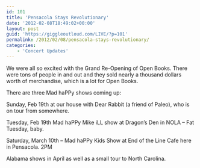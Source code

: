 ```yaml
---
id: 101
title: 'Pensacola Stays Revolutionary'
date: '2012-02-08T18:49:02+00:00'
layout: post
guid: 'https://giggleoutloud.com/LIVE/?p=101'
permalink: /2012/02/08/pensacola-stays-revolutionary/
categories:
    - 'Concert Updates'
---
```


We were all so excited with the Grand Re-Opening of Open Books. There were tons of people in and out and they sold nearly a thousand dollars worth of merchandise, which is a lot for Open Books.

There are three Mad haPPy shows coming up:

Sunday, Feb 19th at our house with Dear Rabbit (a friend of Paleo), who is on tour from somewhere.

Tuesday, Feb 19th Mad haPPy Mike iLL show at Dragon’s Den in NOLA – Fat Tuesday, baby.

Saturday, March 10th – Mad haPPy Kids Show at End of the Line Cafe here in Pensacola. 2PM

Alabama shows in April as well as a small tour to North Carolina.
